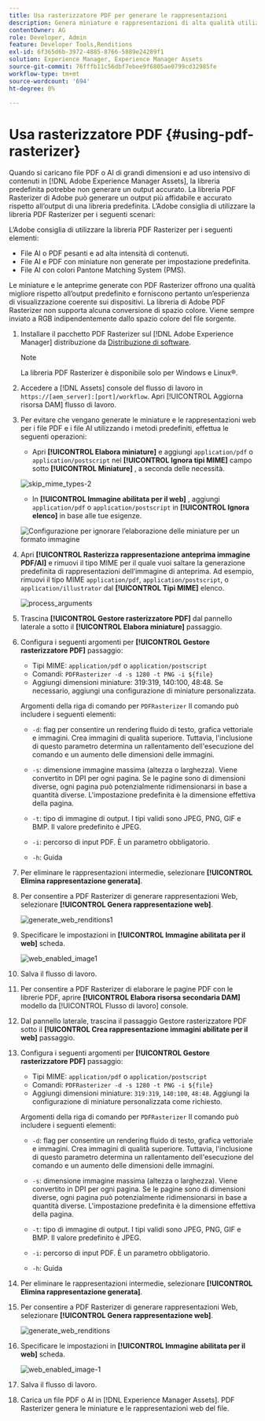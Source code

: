 ```yaml
---
title: Usa rasterizzatore PDF per generare le rappresentazioni
description: Genera miniature e rappresentazioni di alta qualità utilizzando la libreria Rasterizer di Adobe PDF.
contentOwner: AG
role: Developer, Admin
feature: Developer Tools,Renditions
exl-id: 6f365d6b-3972-4885-8766-5889e24289f1
solution: Experience Manager, Experience Manager Assets
source-git-commit: 76fffb11c56dbf7ebee9f6805ae0799cd32985fe
workflow-type: tm+mt
source-wordcount: '694'
ht-degree: 0%

---
```


# Usa rasterizzatore PDF {#using-pdf-rasterizer}

Quando si caricano file PDF o AI di grandi dimensioni e ad uso intensivo di contenuti in [!DNL Adobe Experience Manager Assets], la libreria predefinita potrebbe non generare un output accurato. La libreria PDF Rasterizer di Adobe può generare un output più affidabile e accurato rispetto all’output di una libreria predefinita. L’Adobe consiglia di utilizzare la libreria PDF Rasterizer per i seguenti scenari:

L’Adobe consiglia di utilizzare la libreria PDF Rasterizer per i seguenti elementi:

* File AI o PDF pesanti e ad alta intensità di contenuti.
* File AI e PDF con miniature non generate per impostazione predefinita.
* File AI con colori Pantone Matching System (PMS).

Le miniature e le anteprime generate con PDF Rasterizer offrono una qualità migliore rispetto all’output predefinito e forniscono pertanto un’esperienza di visualizzazione coerente sui dispositivi. La libreria di Adobe PDF Rasterizer non supporta alcuna conversione di spazio colore. Viene sempre inviato a RGB indipendentemente dallo spazio colore del file sorgente.

1. Installare il pacchetto PDF Rasterizer sul [!DNL Adobe Experience Manager] distribuzione da [Distribuzione di software](https://experience.adobe.com/#/downloads/content/software-distribution/en/aem.html?package=/content/software-distribution/en/details.html/content/dam/aem/public/adobe/packages/cq650/product/assets/aem-assets-pdf-rasterizer-pkg-4.6.zip).

   >[!NOTE]
   >
   >La libreria PDF Rasterizer è disponibile solo per Windows e Linux®.

1. Accedere a [!DNL Assets] console del flusso di lavoro in `https://[aem_server]:[port]/workflow`. Apri [!UICONTROL Aggiorna risorsa DAM] flusso di lavoro.

1. Per evitare che vengano generate le miniature e le rappresentazioni web per i file PDF e i file AI utilizzando i metodi predefiniti, effettua le seguenti operazioni:

   * Apri **[!UICONTROL Elabora miniature]** e aggiungi `application/pdf` o `application/postscript` nel **[!UICONTROL Ignora tipi MIME]** campo sotto **[!UICONTROL Miniature]** , a seconda delle necessità.

   ![skip_mime_types-2](assets/skip_mime_types-2.png)

   * In **[!UICONTROL Immagine abilitata per il web]** , aggiungi `application/pdf` o `application/postscript` in **[!UICONTROL Ignora elenco]** in base alle tue esigenze.

   ![Configurazione per ignorare l’elaborazione delle miniature per un formato immagine](assets/web_enabled_imageskiplist.png)

1. Apri **[!UICONTROL Rasterizza rappresentazione anteprima immagine PDF/AI]** e rimuovi il tipo MIME per il quale vuoi saltare la generazione predefinita di rappresentazioni dell’immagine di anteprima. Ad esempio, rimuovi il tipo MIME `application/pdf`, `application/postscript`, o `application/illustrator` dal **[!UICONTROL Tipi MIME]** elenco.

   ![process_arguments](assets/process_arguments.png)

1. Trascina **[!UICONTROL Gestore rasterizzatore PDF]** dal pannello laterale a sotto il **[!UICONTROL Elabora miniature]** passaggio.
1. Configura i seguenti argomenti per **[!UICONTROL Gestore rasterizzatore PDF]** passaggio:

   * Tipi MIME: `application/pdf` o `application/postscript`
   * Comandi: `PDFRasterizer -d -s 1280 -t PNG -i ${file}`
   * Aggiungi dimensioni miniature: 319:319, 140:100, 48:48. Se necessario, aggiungi una configurazione di miniature personalizzata.

   Argomenti della riga di comando per `PDFRasterizer` Il comando può includere i seguenti elementi:

   * `-d`: flag per consentire un rendering fluido di testo, grafica vettoriale e immagini. Crea immagini di qualità superiore. Tuttavia, l&#39;inclusione di questo parametro determina un rallentamento dell&#39;esecuzione del comando e un aumento delle dimensioni delle immagini.

   * `-s`: dimensione immagine massima (altezza o larghezza). Viene convertito in DPI per ogni pagina. Se le pagine sono di dimensioni diverse, ogni pagina può potenzialmente ridimensionarsi in base a quantità diverse. L&#39;impostazione predefinita è la dimensione effettiva della pagina.

   * `-t`: tipo di immagine di output. I tipi validi sono JPEG, PNG, GIF e BMP. Il valore predefinito è JPEG.

   * `-i`: percorso di input PDF. È un parametro obbligatorio.

   * `-h`: Guida

1. Per eliminare le rappresentazioni intermedie, selezionare **[!UICONTROL Elimina rappresentazione generata]**.
1. Per consentire a PDF Rasterizer di generare rappresentazioni Web, selezionare **[!UICONTROL Genera rappresentazione web]**.

   ![generate_web_renditions1](assets/generate_web_renditions1.png)

1. Specificare le impostazioni in **[!UICONTROL Immagine abilitata per il web]** scheda.

   ![web_enabled_image1](assets/web_enabled_image1.png)

1. Salva il flusso di lavoro.
1. Per consentire a PDF Rasterizer di elaborare le pagine PDF con le librerie PDF, aprire **[!UICONTROL Elabora risorsa secondaria DAM]** modello da [!UICONTROL Flusso di lavoro] console.
1. Dal pannello laterale, trascina il passaggio Gestore rasterizzatore PDF sotto il **[!UICONTROL Crea rappresentazione immagini abilitate per il web]** passaggio.
1. Configura i seguenti argomenti per **[!UICONTROL Gestore rasterizzatore PDF]** passaggio:

   * Tipi MIME: `application/pdf` o `application/postscript`
   * Comandi: `PDFRasterizer -d -s 1280 -t PNG -i ${file}`
   * Aggiungi dimensioni miniature: `319:319`, `140:100`, `48:48`. Aggiungi la configurazione di miniature personalizzata come richiesto.

   Argomenti della riga di comando per `PDFRasterizer` Il comando può includere i seguenti elementi:

   * `-d`: flag per consentire un rendering fluido di testo, grafica vettoriale e immagini. Crea immagini di qualità superiore. Tuttavia, l&#39;inclusione di questo parametro determina un rallentamento dell&#39;esecuzione del comando e un aumento delle dimensioni delle immagini.

   * `-s`: dimensione immagine massima (altezza o larghezza). Viene convertito in DPI per ogni pagina. Se le pagine sono di dimensioni diverse, ogni pagina può potenzialmente ridimensionarsi in base a quantità diverse. L&#39;impostazione predefinita è la dimensione effettiva della pagina.

   * `-t`: tipo di immagine di output. I tipi validi sono JPEG, PNG, GIF e BMP. Il valore predefinito è JPEG.

   * `-i`: percorso di input PDF. È un parametro obbligatorio.

   * `-h`: Guida

1. Per eliminare le rappresentazioni intermedie, selezionare **[!UICONTROL Elimina rappresentazione generata]**.
1. Per consentire a PDF Rasterizer di generare rappresentazioni Web, selezionare **[!UICONTROL Genera rappresentazione web]**.

   ![generate_web_renditions](assets/generate_web_renditions.png)

1. Specificare le impostazioni in **[!UICONTROL Immagine abilitata per il web]** scheda.

   ![web_enabled_image-1](assets/web_enabled_image-1.png)

1. Salva il flusso di lavoro.
1. Carica un file PDF o AI in [!DNL Experience Manager Assets]. PDF Rasterizer genera le miniature e le rappresentazioni web del file.
